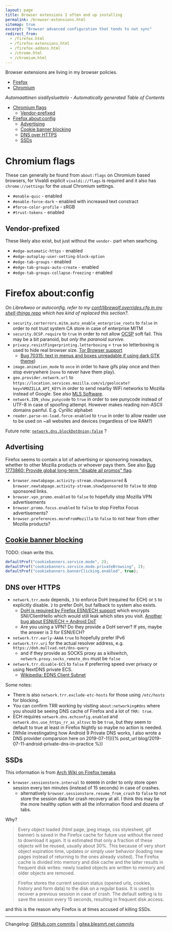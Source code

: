 ```yaml
---
layout: page
title: Browser extensions I often end up installing
permalink: /browser-extensions.html
sitemap: true
excerpt: "Browser advanced configuration that tends to not sync"
redirect_from:
  - /firefox.html
  - /firefox-extensions.html
  - /firefox-addons.html
  - /chrome.html
  - /chromium.html
---
```


Browser extensions are living in my browser policies.

- [Firefox](https://gitea.blesmrt.net/mikaela/shell-things/src/branch/master/etc/firefox/policies)
- [Chromium](https://gitea.blesmrt.net/mikaela/shell-things/src/branch/master/etc/opt/chromium/policies/managed)

<!-- editorconfig-checker-disable -->
<!-- prettier-ignore-start -->

<!-- START doctoc generated TOC please keep comment here to allow auto update -->
<!-- DON'T EDIT THIS SECTION, INSTEAD RE-RUN doctoc TO UPDATE -->
_Automaattinen sisällysluettelo - Automatically generated Table of Contents_

- [Chromium flags](#chromium-flags)
  - [Vendor-prefixed](#vendor-prefixed)
- [Firefox about:config](#firefox-aboutconfig)
  - [Advertising](#advertising)
  - [Cookie banner blocking](#cookie-banner-blocking)
  - [DNS over HTTPS](#dns-over-https)
  - [SSDs](#ssds)

<!-- END doctoc generated TOC please keep comment here to allow auto update -->

<!-- prettier-ignore-end -->
<!-- editorconfig-checker-enable -->

<!--

https://addons.mozilla.org/firefox/addon/text-link/ - doubleclick plaintext link to use

* [Ecosia search engine at Mycroft Project](https://mycroftproject.com/search-engines.html?name=ecosia.org)

## Firefox containers

<table>
    <tr>
        <th>Name</th>
        <th>Link</th>
        <th>Source</th>
        <th>Comment</th>
    </tr>
    <tr>
        <td>Firefox Multi Account Containers</td>
        <td><a href="https://addons.mozilla.org/firefox/addon/multi-account-containers">Firefox Add-ons</a></td>
        <td>TBD</td>
        <td></td>
    </tr>
</table>

## Firefox language packs

* [Czech](https://addons.mozilla.org/firefox/addon/czech-cz-language-pack/)
* [English-US](https://addons.mozilla.org/firefox/addon/english-us-language-pack/)
* [Esperanto](https://addons.mozilla.org/firefox/addon/esperanto-language-pack/)
* Estonian?
* [Finnish](https://addons.mozilla.org/firefox/addon/finnish-language-pack/)
* Spanish?
* Swedish?

## Instant Messaging

* [Radical](https://github.com/stoically/radical) - Element, Matrix.org client as webextensions
  * [Firefox](https://addons.mozilla.org/firefox/addon/radical-web)

## Passwords

<table>
    <tr>
        <th>Name</th>
        <th>Firefox</th>
        <th>Chromium</th>
        <th>Source</th>
    </tr>
    <tr>
        <td>Bitwarden</td>
        <td><a href="https://addons.mozilla.org/firefox/addon/bitwarden-password-manager/">Firefox Add-ons</a></td>
        <td><a href="https://chrome.google.com/webstore/detail/bitwarden-free-password-m/nngceckbapebfimnlniiiahkandclblb">Chrome Web Store</a></td>
        <td>TBD</td>
    </tr>
</table>

## Privacy

* [Behave!](https://github.com/mindedsecurity/behave) - reveals portscanning performed by websites (detects IPFS).
  * [Firefox](https://addons.mozilla.org/en-US/firefox/addon/behave/)
  * [Chrome](https://chrome.google.com/webstore/detail/mppjbkhgconmemoeagfbgilblohhcica/)
* [HTTPS Everywhere], [source code]
    * <s>[Firefox](https://addons.mozilla.org/firefox/addon/https-everywhere/)</s> `dom.security.https_only_mode` `true`
    * [Chrome](https://chrome.google.com/webstore/detail/https-everywhere/gcbommkclmclpchllfjekcdonpmejbdp)
* NoScript (which I use more for anti-annoyance than privacy)
  * [Chrome](https://chrome.google.com/webstore/detail/noscript/doojmbjmlfjjnbmnoijecmcbfeoakpjm/)
  * [Firefox](https://addons.mozilla.org/firefox/addon/noscript/)
  * [Source/GitHub](https://github.com/hackademix/noscript/)
* Snowflake to help censored users (won't increase user privacy), requires WebRTC
    * https://addons.mozilla.org/firefox/addon/torproject-snowflake/
    * https://chrome.google.com/webstore/detail/snowflake/mafpmfcccpbjnhfhjnllmmalhifmlcie

## Productivity

* [Firefox: Mind The Time](https://addons.mozilla.org/firefox/addon/mind-the-time/)
    * [Chrome equivalent: Webtime tracker](https://chrome.google.com/webstore/detail/webtime-tracker/ppaojnbmmaigjmlpjaldnkgnklhicppk)

## Misc

* [Firefox: IPvFoo](https://addons.mozilla.org/firefox/addon/ipvfoo-pmarks/)
    * [Chrome](https://chrome.google.com/webstore/detail/ipvfoo/ecanpcehffngcegjmadlcijfolapggal)
* [Firefox: RSS feed preview](https://addons.mozilla.org/firefox/addon/feed-preview/)
    * [Chrome: RSS](https://chrome.google.com/webstore/detail/rss-subscription-extensio/nlbjncdgjeocebhnmkbbbdekmmmcbfjd)
* [Firefox: IPFS Companion](https://addons.mozilla.org/firefox/addon/ipfs-companion/)
    * [Firefox: beta channel of IPFS Companion](https://bafybeibjozlsoxzrxsoklis775aglnwpal2hjl42ippo57jdwiv6zoij7m.ipfs.dweb.link/)
        * doesn't sync automatically with Firefox Sync.
    * [Chrome](https://chrome.google.com/webstore/detail/ipfs-companion/nibjojkomfdiaoajekhjakgkdhaomnch)
    * At the time of writing, 2019-07-13, I consider IPFS as
      **incompatible with Tor Browser** as Tor browser would use the local
      IPFS daemon, which **is not using Tor** and thus the IPFS network
      **could see your real IP** especially if not many nodes are
      requesting the fetched content.
* [Firefox: Foxy Proxy](https://addons.mozilla.org/firefox/addon/foxyproxy-standard/)
    * [Chrome?](https://chrome.google.com/webstore/detail/foxyproxy-standard/gcknhkkoolaabfmlnjonogaaifnjlfnp)
    * Onions to Tor, I2P to I2P. [My rules](https://bafybeia7yeie5a6arstytabl6bfhacmidcy4yhht3e6dfrrq4gi2gry4pu.{{site.ipfsSubdomainGateway}}/foxyproxy.json)
* [Firefox: Foxy Tab](https://addons.mozilla.org/firefox/addon/foxytab/)
* Verify-Me for rel=me verifications (Indieweb)
    * https://addons.mozilla.org/firefox/addon/verify-me/
    * https://chrome.google.com/webstore/detail/verify-me/nnefkajddpfponfnmaflddipljfdlcjb

## Usability

* [Firefox: Tree Style Tab](https://addons.mozilla.org/firefox/addon/tree-style-tab/)
*  Tab Suspender
    * https://addons.mozilla.org/firefox/addon/ff-tab-suspender/
* [Dark Background and light text (GitHub)](https://github.com/m-khvoinitsky/dark-background-light-text-extension)
  * [Firefox](https://addons.mozilla.org/firefox/addon/dark-background-light-text/)

## Videos

* Invdition - YouTube to Invidious and Twitter to Nitter
    * https://addons.mozilla.org/firefox/addon/invidition/

## Firefox Dictionaries

TODO: Sort this list.

* Estonian?
* Spanish?
* Swedish?
* [Esperanto](https://addons.mozilla.org/firefox/addon/esperanta-vortaro/)
* [UK English](https://addons.mozilla.org/firefox/addon/british-english-dictionary-2/)
* [Czech](https://addons.mozilla.org/firefox/addon/czech-spell-checking-dictionar/)
* [Swedish](https://addons.mozilla.org/firefox/addon/g%C3%B6rans-hemmasnickrade-ordli/)

* * * * *

-->

# Chromium flags

These can generally be found from `about:flags` on Chromium based browsers, for Vivaldi explicit `vivaldi://flags` is required and it also has `chrome://settings` for the usual Chromium settings.

- `#enable-quic` - enabled
- `#enable-force-dark` - enabled with increased text constract
- `#force-color-profile` - sRGB
- `#trust-tokens` - enabled

## Vendor-prefixed

These likely also exist, but just without the `vendor-` part when searhcing.

- `#edge-automatic-https` - enabled
- `#edge-autoplay-user-setting-block-option`
- `#edge-tab-groups` - enabled
- `#edge-tab-groups-auto-create` - enabled
- `#edge-tab-groups-collapse-freezing` - enabled

# Firefox about:config

_On LibreAwoo or autoconfig, refer to my [conf/librewolf.overrides.cfg in my shell-things repo](https://gitea.blesmrt.net/mikaela/shell-things/src/branch/master/conf/librewolf.overrides.cfg) which has kind of replaced this section?._

- `security.certerrors.mitm.auto_enable_enterprise_roots` to `false` in order to not trust system CA store in case of enterprise MITM
- `security.OCSP.require` to `true` in order to not allow [OCSP](https://en.wikipedia.org/wiki/OCSP_stapling) soft fail. This may be a bit paranoid, but _only the paranoid survive._
- `privacy.resistFingerprinting.letterboxing` = `true` so letterboxing is
  used to hide real browser size. [Tor Browser support](https://support.torproject.org/tbb/maximized-torbrowser-window/)
  - [Bug 70315: text in menus and boxes unreadable if using dark GTK theme](https://bugzilla.mozilla.org/show_bug.cgi?id=70315))
- `image.animation_mode` to `once` in order to have gifs play once and
  then stop everywhere (`none` to never have them play).
- `geo.provider.network.url` to `https://location.services.mozilla.com/v1/geolocate?key=%MOZILLA_API_KEY%` in order to send nearby WiFi networks to Mozilla instead of Google. See also [MLS Software](https://wiki.mozilla.org/CloudServices/Location/Software).
- `network.IDN_show_punycode` to `true` in order to see punycode instead of UTF-8 in case of spoofing attempt. However makes reading non-ASCII domains painful. E.g. Cyrillic alphabet
- `reader.parse-on-load.force-enabled` to `true` in order to allow reader use to be used on ~all websites and devices (regardless of low RAM?)

Future note: [`network.dns.blockDotOnion;false`](https://bugzilla.mozilla.org/show_bug.cgi?id=1497263) ?

## Advertising

Firefox seems to contain a lot of advertising or sponsoring nowadays, whether to other Mozilla products or whoever pays them. See also [Bug 1773860: Provide global long-term "disable all promos" flag](https://bugzilla.mozilla.org/show_bug.cgi?id=1773860).

- `browser.newtabpage.activity-stream.showSponsored` & `browser.newtabpage.activity-stream.showSponsored` to `false` to stop sponsored links.
- `browser.vpn_promo.enabled` to `false` to hopefully stop Mozilla VPN advertisements
- `browser.promo.focus.enabled` to `false` to stop Firefox Focus advertisements?
- `browser.preferences.moreFromMozilla` to `false` to not hear from other Mozilla products?

## [Cookie banner blocking](https://www.ghacks.net/2022/12/24/configure-firefox-to-reject-cookie-banners-automatically/)

TODO: clean write this.

```js
defaultPref("cookiebanners.service.mode", 2);
defaultPref("cookiebanners.service.mode.privateBrowsing", 2);
defaultPref("cookiebanners.bannerClicking.enabled", true);
```

## DNS over HTTPS

- `network.trr.mode` depends, `3` to enforce DoH (required for ECH) or `5` to explicitly disable. `2` to prefer DoH, but fallback to system also exists.
  - [DoH is required by Firefox ESNI/ECH support](https://bugzilla.mozilla.org/show_bug.cgi?id=1500289) which encrypts SNI/ClientHello which would still leak which
    sites you visit. [Another bug about ESNI/ECH + Android DoT](https://bugzilla.mozilla.org/show_bug.cgi?id=1542754#c3)
  - Are you using a VPN? Do they provide a DoH server? If yes, maybe the answer is 3 for ESNI/ECH?
- `network.trr.early-AAAA` `true` to hopefully prefer IPv6
- `network.trr.uri` for the actual resolver address, e.g.
  `https://doh.mullvad.net/dns-query`
  - and if they provide as SOCKS proxy as a killswitch, `network.proxy.socks_remote_dns` must be `false`
- `network.trr.disable-ECS` to `false` if preferring speed over privacy or using NextDNS private ECS.
  - [Wikipedia: EDNS Client Subnet](https://en.wikipedia.org/wiki/EDNS_Client_Subnet)

Some notes:

- There is also `network.trr.exclude-etc-hosts` for those using `/etc/hosts` for blocking.
- You can confirm TRR working by visiting `about:networking#dns` where
  you should be seeing DNS cache of Firefox and a lot of `TRR: true`.
- ECH requires `network.dns.echconfig.enabled` and `network.dns.use_https_rr_as_altsvc` to be `true`,
  but they seem to default to true at least in Firefox Nightly so maybe no action is needed.
- [While investingating how Android 9 Private DNS works, I also wrote a DNS provider comparsion here on 2019-07-11]({% post_url blog/2019-07-11-android-private-dns-in-practice %})

## SSDs

This information is from [Arch Wiki on Firefox tweaks](https://wiki.archlinux.org/index.php/Firefox/Tweaks)

<!-- - `browser.cache.disk.enable` to `false` to only cache to RAM.
- (`browser.cache.memory.enable` to `true` which should be default) -->

- `browser.sessionstore.interval` to `600000` in order to only store open session every ten minutes (instead of 15 seconds) in case of crashes.
  - alternatively `browser.sessionstore.resume_from_crash` to `false` to not store the session data for crash recovery at all. I think this may be the more healthy option with all the information flood and dozens of tabs.

Why?

> Every object loaded (html page, jpeg image, css stylesheet, gif banner) is saved in the Firefox cache for future use without the need to download it again. It is estimated that only a fraction of these objects will be reused, usually about 30%. This because of very short object expiration time, updates or simply user behavior (loading new pages instead of returning to the ones already visited). The Firefox cache is divided into memory and disk cache and the latter results in frequent disk writes: newly loaded objects are written to memory and older objects are removed.

> Firefox stores the current session status (opened urls, cookies, history and form data) to the disk on a regular basis. It is used to recover a previous session in case of crash. The default setting is to save the session every 15 seconds, resulting in frequent disk access.

and this is the reason why Firefox is at times accused of killing SSDs.

---

Changelog: [GitHub.com commits](https://github.com/Mikaela/mikaela.github.io/commits/master/pages/browser-extensions.markdown) | [gitea.blesmrt.net commits](https://gitea.blesmrt.net/mikaela/mikaela-info/commits/branch/master/pages/browser-extensions.markdown)
